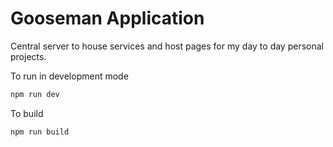 # Gooseman Application

Central server to house services and host pages for my day to day personal projects.

To run in development mode

```bash
npm run dev
```

To build

```bash
npm run build
```
